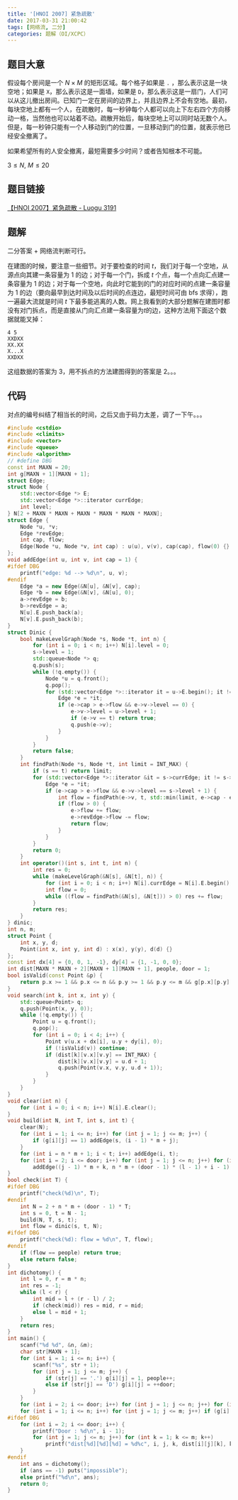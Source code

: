 ```yaml
---
title: '[HNOI 2007] 紧急疏散'
date: 2017-03-31 21:00:42
tags: [网络流, 二分]
categories: 题解（OI/XCPC）
---
```


## 题目大意

假设每个房间是一个 $N \times M$ 的矩形区域。每个格子如果是 `.` ，那么表示这是一块空地；如果是 `X`，那么表示这是一面墙，如果是 `D`，那么表示这是一扇门，人们可以从这儿撤出房间。已知门一定在房间的边界上，并且边界上不会有空地。最初，每块空地上都有一个人，在疏散时，每一秒钟每个人都可以向上下左右四个方向移动一格，当然他也可以站着不动。疏散开始后，每块空地上可以同时站无数个人。但是，每一秒钟只能有一个人移动到门的位置，一旦移动到门的位置，就表示他已经安全撤离了。

如果希望所有的人安全撤离，最短需要多少时间？或者告知根本不可能。

$3 \leqslant N, \ M \leqslant 20$

## 题目链接

[【HNOI 2007】紧急疏散 - Luogu 3191](https://www.luogu.com.cn/problem/P3191)

<!-- more -->

## 题解

二分答案 + 网络流判断可行。

在建图的时候，要注意一些细节。对于要检查的时间 $t$，我们对于每一个空地，从源点向其建一条容量为 $1$ 的边；对于每一个门，拆成 $t$ 个点，每一个点向汇点建一条容量为 $1$ 的边；对于每一个空地，向此时它能到的门的对应时间的点建一条容量为 $1$ 的边（要向最早到达时间及以后时间的点连边，最短时间可由 bfs 求得），跑一遍最大流就是时间 $t$ 下最多能逃离的人数。网上我看到的大部分题解在建图时都没有对门拆点，而是直接从门向汇点建一条容量为$t$的边，这种方法用下面这个数据就能叉掉：

```
4 5
XXDXX
XX.XX
X...X
XXDXX
```

这组数据的答案为 $3$，用不拆点的方法建图得到的答案是 $2$。。。

## 代码

对点的编号纠结了相当长的时间，之后又由于码力太差，调了一下午。。。

```cpp
#include <cstdio>
#include <climits>
#include <vector>
#include <queue>
#include <algorithm>
// #define DBG
const int MAXN = 20;
int g[MAXN + 1][MAXN + 1];
struct Edge;
struct Node {
	std::vector<Edge *> E;
	std::vector<Edge *>::iterator currEdge;
	int level;
} N[2 + MAXN * MAXN + MAXN * MAXN * MAXN * MAXN];
struct Edge {
	Node *u, *v;
	Edge *revEdge;
	int cap, flow;
	Edge(Node *u, Node *v, int cap) : u(u), v(v), cap(cap), flow(0) {}
};
void addEdge(int u, int v, int cap = 1) {
#ifdef DBG
	printf("edge: %d --> %d\n", u, v);
#endif	
	Edge *a = new Edge(&N[u], &N[v], cap);
	Edge *b = new Edge(&N[v], &N[u], 0);
	a->revEdge = b;
	b->revEdge = a;
	N[u].E.push_back(a);
	N[v].E.push_back(b);
}
struct Dinic {
	bool makeLevelGraph(Node *s, Node *t, int n) {
		for (int i = 0; i < n; i++) N[i].level = 0;
		s->level = 1;
		std::queue<Node *> q;
		q.push(s);
		while (!q.empty()) {
			Node *u = q.front();
			q.pop();
			for (std::vector<Edge *>::iterator it = u->E.begin(); it != u->E.end(); it++) {
				Edge *e = *it;
				if (e->cap > e->flow && e->v->level == 0) {
					e->v->level = u->level + 1;
					if (e->v == t) return true;
					q.push(e->v);
				}
			}
		}
		return false;
	}
	int findPath(Node *s, Node *t, int limit = INT_MAX) {
		if (s == t) return limit;
		for (std::vector<Edge *>::iterator &it = s->currEdge; it != s->E.end(); it++) {
			Edge *e = *it;
			if (e->cap > e->flow && e->v->level == s->level + 1) {
				int flow = findPath(e->v, t, std::min(limit, e->cap - e->flow));
				if (flow > 0) {
					e->flow += flow;
					e->revEdge->flow -= flow;
					return flow;
				}
			}
		}
		return 0;
	}
	int operator()(int s, int t, int n) {
		int res = 0;
		while (makeLevelGraph(&N[s], &N[t], n)) {
			for (int i = 0; i < n; i++) N[i].currEdge = N[i].E.begin();
			int flow = 0;
			while ((flow = findPath(&N[s], &N[t])) > 0) res += flow;
		}
		return res;
	}
} dinic;
int n, m;
struct Point {
	int x, y, d;
	Point(int x, int y, int d) : x(x), y(y), d(d) {}
};
const int dx[4] = {0, 0, 1, -1}, dy[4] = {1, -1, 0, 0};
int dist[MAXN * MAXN + 2][MAXN + 1][MAXN + 1], people, door = 1;
bool isValid(const Point &p) {
	return p.x >= 1 && p.x <= n && p.y >= 1 && p.y <= m && g[p.x][p.y] == 1;
}
void search(int k, int x, int y) {
	std::queue<Point> q;
	q.push(Point(x, y, 0));
	while (!q.empty()) {
		Point u = q.front();
		q.pop();
		for (int i = 0; i < 4; i++) {
			Point v(u.x + dx[i], u.y + dy[i], 0);
			if (!isValid(v)) continue;
			if (dist[k][v.x][v.y] == INT_MAX) {
				dist[k][v.x][v.y] = u.d + 1;
				q.push(Point(v.x, v.y, u.d + 1));
			}
		}
	}
}
void clear(int n) {
	for (int i = 0; i < n; i++) N[i].E.clear();
}
void build(int N, int T, int s, int t) {
	clear(N);
	for (int i = 1; i <= n; i++) for (int j = 1; j <= m; j++) {
		if (g[i][j] == 1) addEdge(s, (i - 1) * m + j);
	}
	for (int i = n * m + 1; i < t; i++) addEdge(i, t);
	for (int i = 2; i <= door; i++) for (int j = 1; j <= n; j++) for (int k = 1; k <= m; k++) for (int l = dist[i][j][k]; l <= T; l++)
		addEdge((j - 1) * m + k, n * m + (door - 1) * (l - 1) + i - 1);
}
bool check(int T) {
#ifdef DBG
	printf("check(%d)\n", T);
#endif	
	int N = 2 + n * m + (door - 1) * T;
	int s = 0, t = N - 1;
	build(N, T, s, t);
	int flow = dinic(s, t, N);
#ifdef DBG
	printf("check(%d): flow = %d\n", T, flow);
#endif
	if (flow == people) return true;
	else return false;
}
int dichotomy() {
	int l = 0, r = m * n;
	int res = -1;
	while (l < r) {
		int mid = l + (r - l) / 2;
		if (check(mid)) res = mid, r = mid;
		else l = mid + 1;
	}
	return res;
}
int main() {
	scanf("%d %d", &n, &m);
	char str[MAXN + 1];
	for (int i = 1; i <= n; i++) {
		scanf("%s", str + 1);
		for (int j = 1; j <= m; j++) {
			if (str[j] == '.') g[i][j] = 1, people++;
			else if (str[j] == 'D') g[i][j] = ++door;
		}
	}
	for (int i = 2; i <= door; i++) for (int j = 1; j <= n; j++) for (int k = 1; k <= m; k++) dist[i][j][k] = INT_MAX;
	for (int i = 1; i <= n; i++) for (int j = 1; j <= m; j++) if (g[i][j] > 1) search(g[i][j], i, j);
#ifdef DBG
	for (int i = 2; i <= door; i++) {
		printf("Door : %d\n", i - 1);
		for (int j = 1; j <= n; j++) for (int k = 1; k <= m; k++)
			printf("dist[%d][%d][%d] = %d%c", i, j, k, dist[i][j][k], k == m ? '\n' : ' ');
	}
#endif	
	int ans = dichotomy();
	if (ans == -1) puts("impossible");
	else printf("%d\n", ans);
	return 0;
}
```